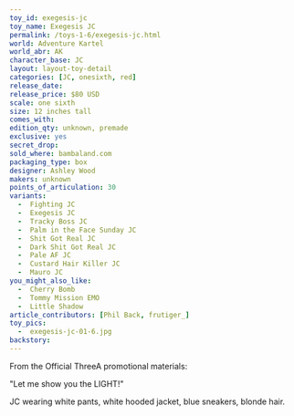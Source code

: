 ```yaml
---
toy_id: exegesis-jc
toy_name: Exegesis JC
permalink: /toys-1-6/exegesis-jc.html
world: Adventure Kartel
world_abr: AK
character_base: JC
layout: layout-toy-detail
categories: [JC, onesixth, red]
release_date:
release_price: $80 USD
scale: one sixth
size: 12 inches tall
comes_with: 
edition_qty: unknown, premade
exclusive: yes
secret_drop:
sold_where: bambaland.com
packaging_type: box
designer: Ashley Wood
makers: unknown
points_of_articulation: 30
variants: 
  -  Fighting JC
  -  Exegesis JC
  -  Tracky Boss JC
  -  Palm in the Face Sunday JC
  -  Shit Got Real JC
  -  Dark Shit Got Real JC
  -  Pale AF JC
  -  Custard Hair Killer JC
  -  Mauro JC
you_might_also_like:
  -  Cherry Bomb
  -  Tommy Mission EMO
  -  Little Shadow   
article_contributors: [Phil Back, frutiger_]
toy_pics:
  -  exegesis-jc-01-6.jpg
backstory:
---
```

From the Official ThreeA promotional materials:

"Let me show you the LIGHT!"

JC wearing white pants, white hooded jacket, blue sneakers, blonde hair.